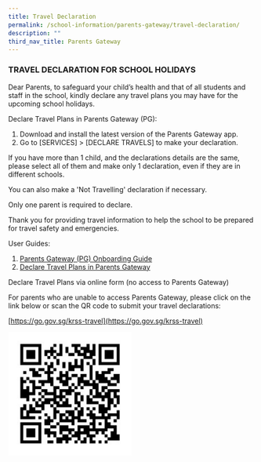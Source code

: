 ```yaml
---
title: Travel Declaration
permalink: /school-information/parents-gateway/travel-declaration/
description: ""
third_nav_title: Parents Gateway
---
```

### TRAVEL DECLARATION FOR SCHOOL HOLIDAYS

Dear Parents, to safeguard your child’s health and that of all students and staff in the school, kindly declare any travel plans you may have for the upcoming school holidays.

Declare Travel Plans in Parents Gateway (PG):

1.  Download and install the latest version of the Parents Gateway app.
2.  Go to \[SERVICES\] > \[DECLARE TRAVELS\] to make your declaration.

If you have more than 1 child, and the declarations details are the same, please select all of them and make only 1 declaration, even if they are in different schools.

You can also make a 'Not Travelling' declaration if necessary.

Only one parent is required to declare.

Thank you for providing travel information to help the school to be prepared for travel safety and emergencies.

User Guides:

1.  [Parents Gateway (PG) Onboarding Guide](/files/01-Parents-Gateway-PG-Onboarding-Guide.pdf)
2.  [Declare Travel Plans in Parents Gateway](/files/02-Declare-Travel-Plans-in-Parents-Gateway.pdf)

Declare Travel Plans via online form (no access to Parents Gateway)

For parents who are unable to access Parents Gateway, please click on the link below or scan the QR code to submit your travel declarations:

[https://go.gov.sg/krss-travel](https://go.gov.sg/krss-travel)

<style>  
img {  
  display: block;  
  margin-left: auto;  
  margin-right: auto;  
}  
</style>  
<body><img src="/images/Travel-Declarations-Online-Form.jpg" alt="Travel Declarations Online Form" style="width:50%;">  
  
</body>